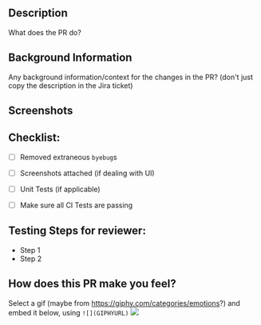 ## Description
What does the PR do?

## Background Information
Any background information/context for the changes in the PR? (don't just copy the description in the Jira ticket)

## Screenshots

## Checklist:
- [ ] Removed extraneous `byebug`s
- [ ] Screenshots attached (if dealing with UI)
- [ ] Unit Tests (if applicable)
- [ ] Make sure all CI Tests are passing


## Testing Steps for reviewer:
- Step 1
- Step 2

## How does this PR make you feel?
Select a gif (maybe from https://giphy.com/categories/emotions?) and embed it below, using `![](GIPHYURL)`
![](GIPHYURL)

